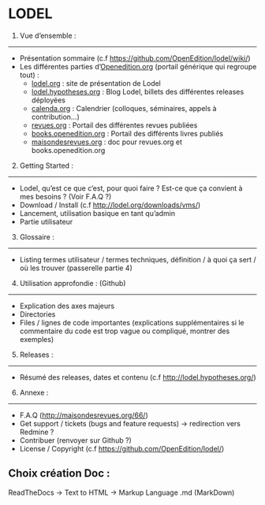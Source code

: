 LODEL
=====

1. 	Vue d’ensemble :
------------------------

- Présentation sommaire (c.f <https://github.com/OpenEdition/lodel/wiki/>)
- Les différentes parties d’[Openedition.org](https://www.openedition.org) (portail générique qui regroupe tout) :
	- [lodel.org](<https://www.lodel.org/>) : site de présentation de Lodel
	- [lodel.hypotheses.org](<https://www.lodel.hypotheses.org/>) : Blog Lodel, billets des différentes releases déployées
	- [calenda.org](<https://www.calenda.org/>) : Calendrier (colloques, séminaires, appels à contribution…)
	- [revues.org](<https://www.revues.org/>) : Portail des différentes revues publiées
	- [books.openedition.org](<https://books.openedition.org/>) : Portail des différents livres publiés
	- [maisondesrevues.org](<https://www.maisondesrevues.org/>) : doc pour revues.org et books.openedition.org

2.	Getting Started :
-------------------------

- Lodel, qu’est ce que c’est, pour quoi faire ? Est-ce que ça convient à mes besoins ? (Voir F.A.Q ?) 
- Download / Install (c.f <http://lodel.org/downloads/vms/>)
- Lancement, utilisation basique en tant qu’admin
- Partie utilisateur

3.	Glossaire :
-------------------

- Listing termes utilisateur / termes techniques, définition / à quoi ça sert / où les trouver (passerelle partie 4)

4.	Utilisation approfondie : (Github)
------------------------------------------

- Explication des axes majeurs
- Directories
- Files / lignes de code importantes (explications supplémentaires si le commentaire du code est trop vague ou compliqué, montrer des exemples)

5.	Releases :
------------------

- Résumé des releases, dates et contenu (c.f <http://lodel.hypotheses.org/>)

6.	Annexe :
----------------

- F.A.Q (<http://maisondesrevues.org/66/>)
- Get support / tickets (bugs and feature requests) -> redirection vers Redmine ?
- Contribuer (renvoyer sur Github ?)
- License / Copyright (c.f <https://github.com/OpenEdition/lodel/>)

Choix création Doc :
--------------------

ReadTheDocs -> Text to HTML -> Markup Language .md (MarkDown)
